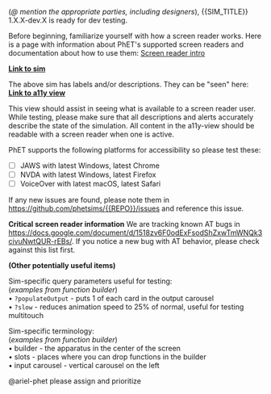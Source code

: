 (*@ mention the appropriate parties, including designers*), {{SIM_TITLE}} 1.X.X-dev.X is ready for dev testing.

Before beginning, familiarize yourself with how a screen reader works. Here is a page with information about PhET's supported screen readers and documentation about how to use them:
[Screen reader intro](https://www.colorado.edu/physics/phet/dev/html/jg-tests/reader-intro.html)

**[Link to sim](http://www.colorado.edu/physics/phet/dev/html/{{REPO}}/{{VERSION}}/{{REPO}}_en.html)**

The above sim has labels and/or descriptions. They can be "seen" here:
**[Link to a11y view](http://www.colorado.edu/physics/phet/dev/html/{{REPO}}/{{VERSION}}/{{REPO}}_a11y_view_html.html)**

This view should assist in seeing what is available to a screen reader user. While testing,  please make sure that all descriptions and alerts accurately describe the state of the simulation. All content in the a11y-view should be readable with a screen reader when one is active.

PhET supports the following platforms for accessibility so please test these:
- [ ] JAWS with latest Windows, latest Chrome
- [ ] NVDA with latest Windows, latest Firefox
- [ ] VoiceOver with latest macOS, latest Safari

If any new issues are found, please note them in https://github.com/phetsims/{{REPO}}/issues and reference this issue. 

**Critical screen reader information**
  We are tracking known AT bugs in https://docs.google.com/document/d/1518zv6F0odExFsodShZxwTmWNQk3civuNwtQUR-rEBs/. If
  you notice a new bug with AT behavior, please check against this list first.
 
**(Other potentially useful items)**  

Sim-specific query parameters useful for testing:  
(*examples from function builder*)  
• `?populateOutput` - puts 1 of each card in the output carousel  
• `?slow` - reduces animation speed to 25% of normal, useful for testing multitouch  

Sim-specific terminology:  
(*examples from function builder*)  
• builder - the apparatus in the center of the screen  
• slots - places where you can drop functions in the builder  
• input carousel - vertical carousel on the left  

@ariel-phet please assign and prioritize